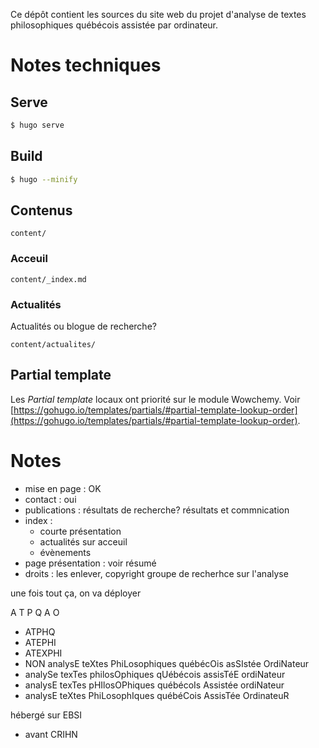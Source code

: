Ce dépôt contient les sources du site web du projet d'analyse de textes philosophiques québécois assistée par ordinateur.

# Notes techniques

## Serve

```bash
$ hugo serve
```

## Build

```bash
$ hugo --minify
```

## Contenus

`content/`

### Acceuil

`content/_index.md`

### Actualités

Actualités ou blogue de recherche?

`content/actualites/`

## Partial template

Les *Partial template* locaux ont priorité sur le module Wowchemy. Voir [https://gohugo.io/templates/partials/#partial-template-lookup-order](https://gohugo.io/templates/partials/#partial-template-lookup-order).

# Notes

- mise en page : OK
- contact : oui
- publications : résultats de recherche? résultats et commnication
- index :
  - courte présentation
  - actualités sur acceuil
  - évènements
- page présentation : voir résumé
- droits : les enlever, copyright groupe de recherhce sur l'analyse

une fois tout ça, on va déployer

A T P Q A O

- ATPHQ
- ATEPHI
- ATEXPHI
- NON analysE teXtes PhiLosophiques québécOis asSIstée OrdiNateur
- analySe texTes philosOphiques qUébécois assisTéE ordiNateur
- analysE texTes pHIlosOPhiques québécoIs Assistée ordiNateur
- analysE teXtes PhiLosophIques québéCois AssisTée OrdinateuR

hébergé sur EBSI

- avant CRIHN